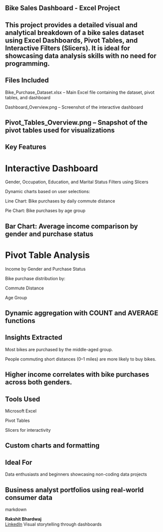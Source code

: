 ## Bike Sales Dashboard - Excel Project
This project provides a detailed visual and analytical breakdown of a bike sales dataset using Excel Dashboards, Pivot Tables, and Interactive Filters (Slicers). It is ideal for showcasing data analysis skills with no need for programming.
---
## Files Included
Bike_Purchase_Dataset.xlsx – Main Excel file containing the dataset, pivot tables, and dashboard

Dashboard_Overview.png – Screenshot of the interactive dashboard

Pivot_Tables_Overview.png – Snapshot of the pivot tables used for visualizations
---
## Key Features

# Interactive Dashboard
Gender, Occupation, Education, and Marital Status Filters using Slicers

Dynamic charts based on user selections:

Line Chart: Bike purchases by daily commute distance

Pie Chart: Bike purchases by age group

Bar Chart: Average income comparison by gender and purchase status
--
# Pivot Table Analysis
Income by Gender and Purchase Status

Bike purchase distribution by:

Commute Distance

Age Group

Dynamic aggregation with COUNT and AVERAGE functions
---
## Insights Extracted
Most bikes are purchased by the middle-aged group.

People commuting short distances (0–1 miles) are more likely to buy bikes.

Higher income correlates with bike purchases across both genders.
---
## Tools Used
Microsoft Excel

Pivot Tables

Slicers for interactivity

Custom charts and formatting
---
## Ideal For
Data enthusiasts and beginners showcasing non-coding data projects

Business analyst portfolios using real-world consumer data
----
markdown

**Rakshit Bhardwaj**  
[LinkedIn](https://www.linkedin.com/in/rakshitbhardwaj11)
Visual storytelling through dashboards
